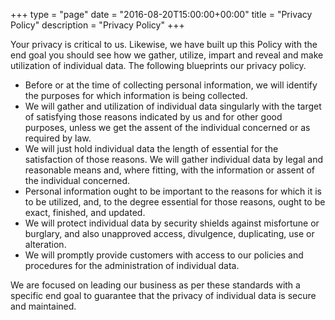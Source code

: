 +++
type = "page"
date = "2016-08-20T15:00:00+00:00"
title = "Privacy Policy"
description = "Privacy Policy"
+++

Your privacy is critical to us. Likewise, we have built up this Policy with the end goal you should see how we gather, utilize, impart and reveal and make utilization of individual data. The following blueprints our privacy policy.

+ Before or at the time of collecting personal information, we will identify the purposes for which information is being collected. 
+ We will gather and utilization of individual data singularly with the target of satisfying those reasons indicated by us and for other good purposes, unless we get the assent of the individual concerned or as required by law. 
+ We will just hold individual data the length of essential for the satisfaction of those reasons. We will gather individual data by legal and reasonable means and, where fitting, with the information or assent of the individual concerned. 
+ Personal information ought to be important to the reasons for which it is to be utilized, and, to the degree essential for those reasons, ought to be exact, finished, and updated. 
+ We will protect individual data by security shields against misfortune or burglary, and also unapproved access, divulgence, duplicating, use or alteration. 
+ We will promptly provide customers with access to our policies and procedures for the administration of individual data. 

We are focused on leading our business as per these standards with a specific end goal to guarantee that the privacy of individual data is secure and maintained.


